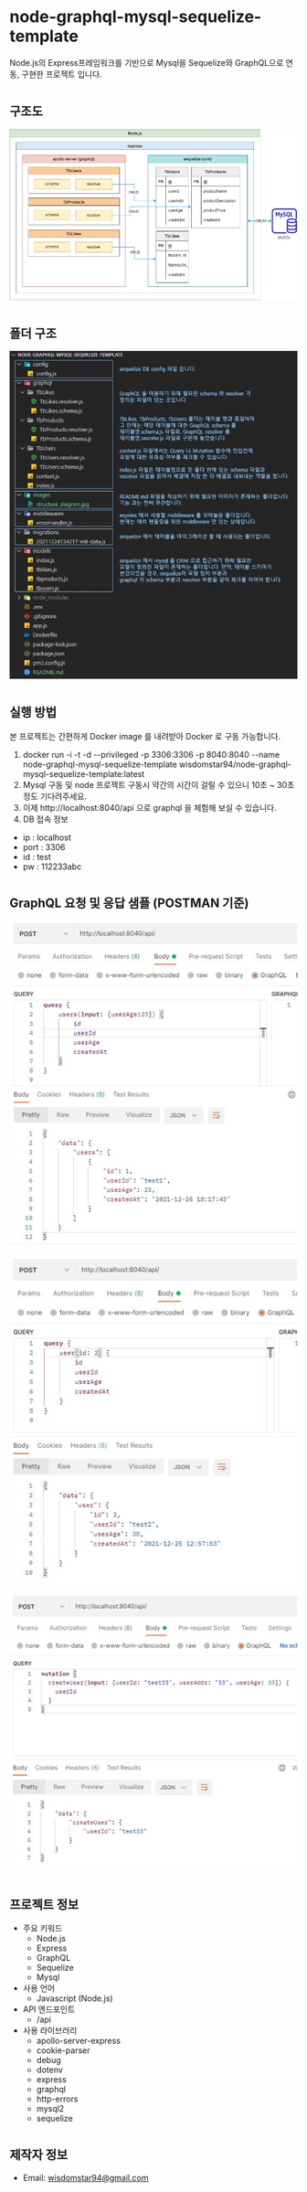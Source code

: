 # node-graphql-mysql-sequelize-template
<!-- Some description here-->
Node.js의 Express프레임워크를 기반으로 Mysql을 Sequelize와 GraphQL으로 연동, 구현한 프로젝트 입니다.
#

## 구조도

![app-structure-image-here](./images/structure_diagram.jpg)

#

## 폴더 구조

![app-folder-structure-image-here](./images/folder_structure.jpg)

#

## 실행 방법

본 프로젝트는 간편하게 Docker image 를 내려받아 Docker 로 구동 가능합니다.

1. docker run -i -t -d --privileged -p 3306:3306 -p 8040:8040 --name node-graphql-mysql-sequelize-template wisdomstar94/node-graphql-mysql-sequelize-template:latest
2. Mysql 구동 및 node 프로젝트 구동시 약간의 시간이 걸릴 수 있으니 10초 ~ 30초 정도 기다려주세요.
3. 이제 http://localhost:8040/api 으로 graphql 을 체험해 보실 수 있습니다.
4. DB 접속 정보 
- ip : localhost
- port : 3306
- id : test
- pw : 112233abc

#

## GraphQL 요청 및 응답 샘플 (POSTMAN 기준)

![sample-1](./images/sample_1.jpg)

![sample-2](./images/sample_2.jpg)

![sample-3](./images/sample_3.jpg)

#

## 프로젝트 정보
- 주요 키워드
  - Node.js
  - Express
  - GraphQL
  - Sequelize
  - Mysql  
- 사용 언어
  - Javascript (Node.js)
- API 엔드포인트
  - /api
- 사용 라이브러리
  - apollo-server-express
  - cookie-parser
  - debug
  - dotenv
  - express
  - graphql
  - http-errors
  - mysql2
  - sequelize

#

## 제작자 정보

- Email: wisdomstar94@gmail.com

